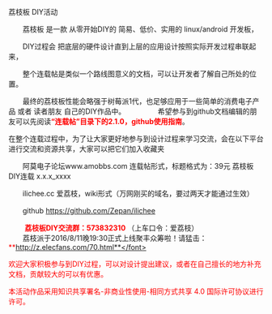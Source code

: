 荔枝板 DIY活动

　　荔枝板 是一款 从零开始DIY的 简易、低价、实用的 linux/android 开发板，
  
　　DIY过程会 把底层的硬件设计直到上层的应用设计按照实际开发过程串联起来，
  
　　整个连载帖是类似一个路线图意义的文档，可以让开发者了解自己所处的位置。
  
　　最终的荔枝板性能会略强于树莓派1代，也足够应用于一些简单的消费电子产品 或者 读者朋友 自己的DIY作品中。
　　
　　希望参与到github文档编辑的朋友可以先阅读<font color=red>**“连载帖”目录下的2.1.0，github使用指南**</font>。
  

在整个连载过程中，为了让大家更好地参与到设计过程来学习交流，会在以下平台进行交流和资源共享，大家可以把它们加入收藏夹

　　阿莫电子论坛www.amobbs.com    连载帖形式，标题格式为：39元 荔枝板 DIY连载 x.x.x_xxxx

　　ilichee.cc                爱荔枝，wiki形式（万网刚买的域名，要过两天才能通过生效）

　　github  https://github.com/Zepan/ilichee    

　　<font color=red> **荔枝板DIY交流群：573832310**</font>		（上车口令：爱荔枝）    
　　荔枝派于2016/8/11晚19:30正式上线聚丰众筹啦！请猛击：<font color=red> **http://z.elecfans.com/70.html**</font>


欢迎大家积极参与到DIY过程，可以对设计提出建议，或者在自己擅长的地方补充文档，贡献较大的可以有优惠。


本活动作品采用知识共享署名-非商业性使用-相同方式共享 4.0 国际许可协议进行许可。
